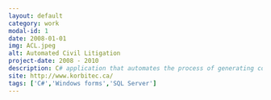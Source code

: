 ```yaml
---
layout: default
category: work
modal-id: 1
date: 2008-01-01
img: ACL.jpeg
alt: Automated Civil Litigation
project-date: 2008 - 2010
description: C# application that automates the process of generating court documents.<br/>Client uses a WinForms application that interacts with a local SQL Server database.
site: http://www.korbitec.ca/
tags: ['C#','Windows forms','SQL Server']
---
```

